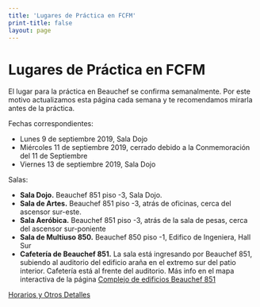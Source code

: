 ```yaml
---
title: 'Lugares de Práctica en FCFM'
print-title: false
layout: page
---
```


# Lugares de Práctica en FCFM

<!-- El taller Yoga & Desarrollo Humano **terminó en Junio 2019.** Si no te inscribiste al taller durante el semestre Otoño 2019, te acosejamos que **[te inscribes ahora]({{ site.url }}/inscribir-fcfm.html)** para recibir información sobre el comienzo del taller al inicio del semestre Primavera 2019. -->

El lugar para la práctica en Beauchef se confirma semanalmente. Por este motivo actualizamos esta página cada semana y te recomendamos mirarla antes de la práctica.

Fechas correspondientes:

- Lunes 9 de septiembre 2019, Sala Dojo
- Miércoles 11 de septiembre 2019, cerrado debido a la Conmemoración del 11 de Septiembre
- Viernes 13 de septiembre 2019, Sala Dojo

Salas:
- **Sala Dojo.** Beauchef 851 piso -3, Sala Dojo.
- **Sala de Artes.** Beauchef 851 piso -3, atrás de oficinas, cerca del ascensor sur-este.
- **Sala Aeróbica.** Beauchef 851 piso -3, atrás de la sala de pesas, cerca del ascensor sur-poniente
- **Sala de Multiuso 850.** Beauchef 850 piso -1, Edifico de Ingeniera, Hall Sur
- **Cafetería de Beauchef 851.** La sala está ingresando por Beauchef 851, subiendo al auditorio del edificio araña en el extremo sur del patio interior. Cafetería está al frente del auditorio. Más info en el mapa interactiva de la página [Complejo de edificios Beauchef 851](http://ingenieria.uchile.cl/campus-beauchef/presentacion/97936/complejo-de-edificios-beauchef-851)

<p class="text-center">
<a class="btn btn-primary btn-lg" href="{{ site.url }}/lugares.html" role="button">Horarios y Otros Detalles</a>
</p>

